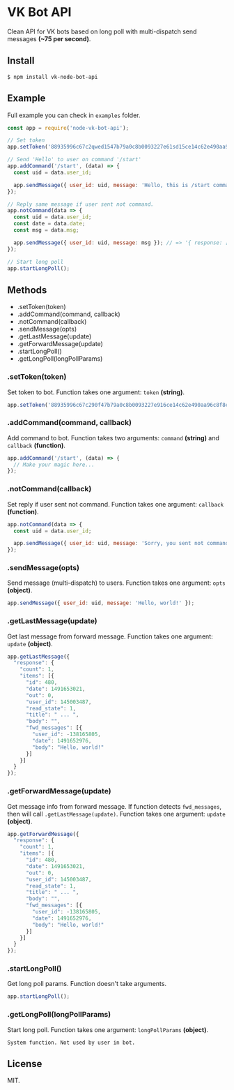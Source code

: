 # VK Bot API

Clean API for VK bots based on long poll with multi-dispatch send messages **(~75 per second)**.

## Install

```
$ npm install vk-node-bot-api
```

## Example

Full example you can check in `examples` folder.

```javascript
const app = require('node-vk-bot-api');

// Set token
app.setToken('88935996c67c2qwed1547b79a0c8b0093227e61sd15ce14c62e490aa96c8f8ed3090c9cbcdda92c8fadf1f5c74c');

// Send 'Hello' to user on command '/start'
app.addCommand('/start', (data) => {
  const uid = data.user_id;

  app.sendMessage({ user_id: uid, message: 'Hello, this is /start command!' }); // => '{ response: [ 1 ] }'
});

// Reply same message if user sent not command.
app.notCommand(data => {
  const uid = data.user_id;
  const date = data.date;
  const msg = data.msg;

  app.sendMessage({ user_id: uid, message: msg }); // => '{ response: [ 3 ] }'
});

// Start long poll
app.startLongPoll();
```

## Methods

* .setToken(token)
* .addCommand(command, callback)
* .notCommand(callback)
* .sendMessage(opts)
* .getLastMessage(update)
* .getForwardMessage(update)
* .startLongPoll()
* .getLongPoll(longPollParams)

### .setToken(token)

Set token to bot. Function takes one argument: `token` **(string)**.

```javascript
app.setToken('88935996c67c290f47b79a0c8b0093227e916ce14c62e490aa96c8f8ed3090c9cbcdda92c8fadf1f5c74c');
```

### .addCommand(command, callback)

Add command to bot. Function takes two arguments: `command` **(string)** and `callback` **(function)**.

```javascript
app.addCommand('/start', (data) => {
  // Make your magic here...
});
```

### .notCommand(callback)

Set reply if user sent not command. Function takes one argument: `callback` **(function)**.

```javascript
app.notCommand(data => {
  const uid = data.user_id;

  app.sendMessage({ user_id: uid, message: 'Sorry, you sent not command to bot.' });
});
```

### .sendMessage(opts)

Send message (multi-dispatch) to users. Function takes one argument: `opts` **(object)**.

```javascript
app.sendMessage({ user_id: uid, message: 'Hello, world!' });
```

### .getLastMessage(update)

Get last message from forward message. Function takes one argument: `update` **(object)**.

```javascript
app.getLastMessage({
  "response": {
    "count": 1,
    "items": [{
      "id": 480,
      "date": 1491653021,
      "out": 0,
      "user_id": 145003487,
      "read_state": 1,
      "title": " ... ",
      "body": "",
      "fwd_messages": [{
        "user_id": -138165805,
        "date": 1491652976,
        "body": "Hello, world!"
      }]
    }]
  }
});
```

### .getForwardMessage(update)

Get message info from forward message. If function detects `fwd_messages`, then will call `.getLastMessage(update)`. Function takes one argument: `update` **(object)**.

```javascript
app.getForwardMessage({
  "response": {
    "count": 1,
    "items": [{
      "id": 480,
      "date": 1491653021,
      "out": 0,
      "user_id": 145003487,
      "read_state": 1,
      "title": " ... ",
      "body": "",
      "fwd_messages": [{
        "user_id": -138165805,
        "date": 1491652976,
        "body": "Hello, world!"
      }]
    }]
  }
});
```

### .startLongPoll()

Get long poll params. Function doesn't take arguments.

```javascript
app.startLongPoll();
```

### .getLongPoll(longPollParams)

Start long poll. Function takes one argument: `longPollParams` **(object)**.

```
System function. Not used by user in bot.
```

## License

MIT.
